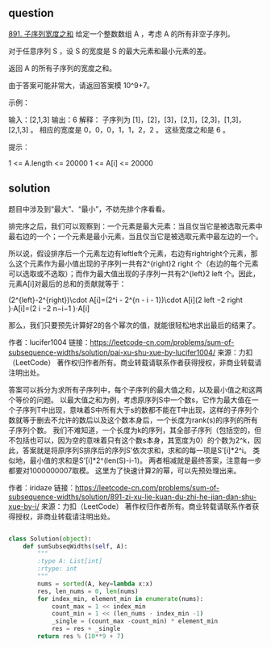 ## question

[891. 子序列宽度之和](https://leetcode-cn.com/problems/sum-of-subsequence-widths/)
给定一个整数数组 A ，考虑 A 的所有非空子序列。

对于任意序列 S ，设 S 的宽度是 S 的最大元素和最小元素的差。

返回 A 的所有子序列的宽度之和。

由于答案可能非常大，请返回答案模 10^9+7。

 

示例：

输入：[2,1,3]
输出：6
解释：
子序列为 [1]，[2]，[3]，[2,1]，[2,3]，[1,3]，[2,1,3] 。
相应的宽度是 0，0，0，1，1，2，2 。
这些宽度之和是 6 。
 

提示：

1 <= A.length <= 20000
1 <= A[i] <= 20000

## solution
题目中涉及到“最大”、“最小”，不妨先排个序看看。

排完序之后，我们可以观察到：一个元素是最大元素：当且仅当它是被选取元素中最右边的一个；一个元素是最小元素，当且仅当它是被选取元素中最左边的一个。

所以说，假设排序后一个元素左边有leftleft个元素，右边有rightright个元素，那么这个元素作为最小值出现的子序列一共有2^{right}2 right 个（右边的每个元素可以选取或不选取）；而作为最大值出现的子序列一共有2^{left}2 left 个。因此，元素A[i]对最后的总和的贡献就等于：

(2^{left}-2^{right})\cdot A[i]=(2^i - 2^{n - i - 1})\cdot A[i](2 left −2 right )⋅A[i]=(2 i −2 n−i−1 )⋅A[i]

那么，我们只要预先计算好2的各个幂次的值，就能很轻松地求出最后的结果了。

作者：lucifer1004
链接：https://leetcode-cn.com/problems/sum-of-subsequence-widths/solution/pai-xu-shu-xue-by-lucifer1004/
来源：力扣（LeetCode）
著作权归作者所有。商业转载请联系作者获得授权，非商业转载请注明出处。


答案可以拆分为求所有子序列中，每个子序列的最大值之和，以及最小值之和这两个等价的问题。
以最大值之和为例，考虑原序列S中一个数s，它作为最大值在一个子序列T中出现，意味着S中所有大于s的数都不能在T中出现，这样的子序列个数就等于删去不允许的数后以及这个数本身后，一个长度为rank(s)的序列的所有子序列个数。
我们不难知道，一个长度为k的序列，其全部子序列（包括空的，但不包括也可以，因为空的意味着只有这个数s本身，其宽度为0）的个数为2^k，因此，答案就是将原序列S排序后的序列S'依次求和，求和的每一项是S'[i]*2^i。
类似地，最小值的求和是S'[i]*2^(len(S)-i-1)。
两者相减就是最终答案，注意每一步都要对1000000007取模。
这里为了快速计算2的幂，可以先预处理出来。

作者：iridaze
链接：https://leetcode-cn.com/problems/sum-of-subsequence-widths/solution/891-zi-xu-lie-kuan-du-zhi-he-jian-dan-shu-xue-by-i/
来源：力扣（LeetCode）
著作权归作者所有。商业转载请联系作者获得授权，非商业转载请注明出处。
```py

class Solution(object):
    def sumSubseqWidths(self, A):
        """
        :type A: List[int]
        :rtype: int
        """
        nums = sorted(A, key=lambda x:x)
        res, len_nums = 0, len(nums)
        for index_min, element_min in enumerate(nums):
            count_max = 1 << index_min
            count_min = 1 << (len_nums - index_min -1)
            _single = (count_max -count_min) * element_min
            res = res + _single
        return res % (10**9 + 7)
```